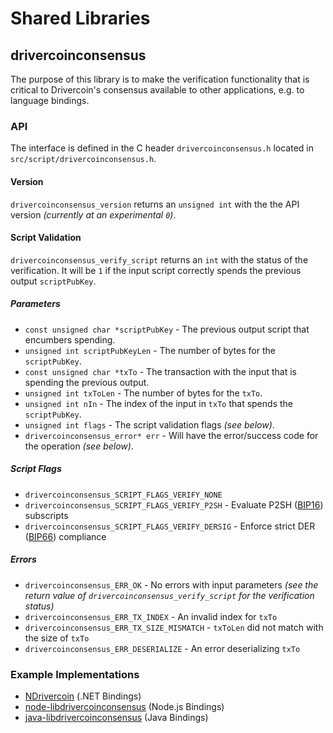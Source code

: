 Shared Libraries
================

## drivercoinconsensus

The purpose of this library is to make the verification functionality that is critical to Drivercoin's consensus available to other applications, e.g. to language bindings.

### API

The interface is defined in the C header `drivercoinconsensus.h` located in  `src/script/drivercoinconsensus.h`.

#### Version

`drivercoinconsensus_version` returns an `unsigned int` with the the API version *(currently at an experimental `0`)*.

#### Script Validation

`drivercoinconsensus_verify_script` returns an `int` with the status of the verification. It will be `1` if the input script correctly spends the previous output `scriptPubKey`.

##### Parameters
- `const unsigned char *scriptPubKey` - The previous output script that encumbers spending.
- `unsigned int scriptPubKeyLen` - The number of bytes for the `scriptPubKey`.
- `const unsigned char *txTo` - The transaction with the input that is spending the previous output.
- `unsigned int txToLen` - The number of bytes for the `txTo`.
- `unsigned int nIn` - The index of the input in `txTo` that spends the `scriptPubKey`.
- `unsigned int flags` - The script validation flags *(see below)*.
- `drivercoinconsensus_error* err` - Will have the error/success code for the operation *(see below)*.

##### Script Flags
- `drivercoinconsensus_SCRIPT_FLAGS_VERIFY_NONE`
- `drivercoinconsensus_SCRIPT_FLAGS_VERIFY_P2SH` - Evaluate P2SH ([BIP16](https://github.com/drivercoin/bips/blob/master/bip-0016.mediawiki)) subscripts
- `drivercoinconsensus_SCRIPT_FLAGS_VERIFY_DERSIG` - Enforce strict DER ([BIP66](https://github.com/drivercoin/bips/blob/master/bip-0066.mediawiki)) compliance

##### Errors
- `drivercoinconsensus_ERR_OK` - No errors with input parameters *(see the return value of `drivercoinconsensus_verify_script` for the verification status)*
- `drivercoinconsensus_ERR_TX_INDEX` - An invalid index for `txTo`
- `drivercoinconsensus_ERR_TX_SIZE_MISMATCH` - `txToLen` did not match with the size of `txTo`
- `drivercoinconsensus_ERR_DESERIALIZE` - An error deserializing `txTo`

### Example Implementations
- [NDrivercoin](https://github.com/NicolasDorier/NDrivercoin/blob/master/NDrivercoin/Script.cs#L814) (.NET Bindings)
- [node-libdrivercoinconsensus](https://github.com/bitpay/node-libdrivercoinconsensus) (Node.js Bindings)
- [java-libdrivercoinconsensus](https://github.com/dexX7/java-libdrivercoinconsensus) (Java Bindings)

